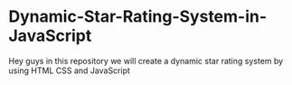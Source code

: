 # Dynamic-Star-Rating-System-in-JavaScript
Hey guys in this repository we will create a dynamic star rating system by using HTML CSS and JavaScript
